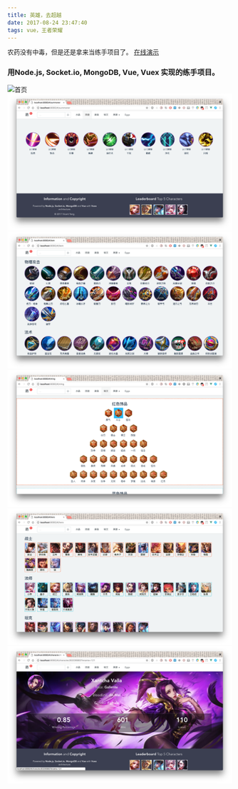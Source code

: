 ```yaml
---
title: 英雄，去超越
date: 2017-08-24 23:47:40
tags: vue，王者荣耀
---
```

农药没有中毒，但是还是拿来当练手项目了。
[在线演示](https://vicentyang.github.io/vue_vote/#/)
<!--more-->
### 用Node.js, Socket.io, MongoDB, Vue, Vuex 实现的练手项目。

![首页](vue_vote/img1.png)
![首页](vue_vote/img2.png)
![首页](vue_vote/img3.png)
![首页](vue_vote/img4.png)
![首页](vue_vote/img5.png)
![首页](vue_vote/img6.png)
